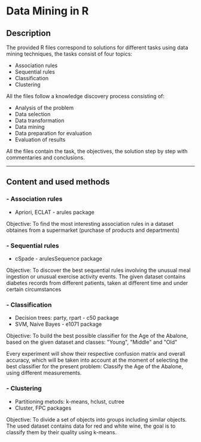 # Data Mining in R

<!DOCTYPE html>
<html lang="en">
<head>
</head>
<body>
    <div class="jumbotron">
        <div class="col-sm-8 mx-auto">
          <h2>Description</h2>
          <p>The provided R files correspond to solutions for different tasks using data mining techniques, the tasks consist of four topics:</p>         
            <ul>
                <li>Association rules</li>
                <li>Sequential rules</li>
                <li>Classification</li>
                <li>Clustering</li>
            </ul>
            <p>All the files follow a knowledge discovery process consisting of: </p>
            <ul>
                <li>Analysis of the problem</li>
                <li>Data selection</li>
                <li>Data transformation</li>
                <li>Data mining</li>
                <li>Data preparation for evaluation</li>
                <li>Evaluation of results</li>
            </ul>
            <p>
            All the files contain the task, the objectives, the solution step by step with commentaries and conclusions.</p>
            <hr>
          <h2>Content and used methods</h2>
          <h3>- Association rules</h3>
          <ul>
              <li>Apriori, ECLAT - arules package</li>
          </ul>
                    <p>Objective: To find the most interesting association rules in a dataset obtaines from a supermarket (purchase of products and departments)</p>
          <!-- <p></p> -->
          <h3>- Sequential rules</h3>
          <ul>
              <li>cSpade - arulesSequence package</li>
          </ul>
                    <p>Objective: To discover the best sequential rules involving the unusual meal ingestion or unusual exercise activity events.
          The given dataset contains diabetes records from different patients, taken at different time and under certain circumstances </p>
          <h3>- Classification</h3>
          <ul>
              <li>Decision trees: party, rpart - c50 package</li>
              <li>SVM, Naive Bayes - e1071 package</li>
          </ul>
          <p>Objective: To build the best possible classifier for the Age of the Abalone, based on the given dataset and classes: "Young", "Middle" and "Old"</p>
          <p>Every experiment will show their respective confusion matrix and overall accuracy, which will be taken
          into account at the moment of selecting the best classifier for the present problem:
          Classify the Age of the Abalone, using different measurements.</p>
          <!-- </ul> -->
          <h3>- Clustering</h3>
          <ul>
              <li>Partitioning metods: k-means, hclust, cutree</li>
              <li>Cluster, FPC packages</li>
          </ul>
                    <p>Objective: To divide a set of objects into groups including similar objects. The used dataset contains data for red and white wine, the goal is to classify them by their quality using k-means.</p>
        </div>
      </div>
</body>
</html>
